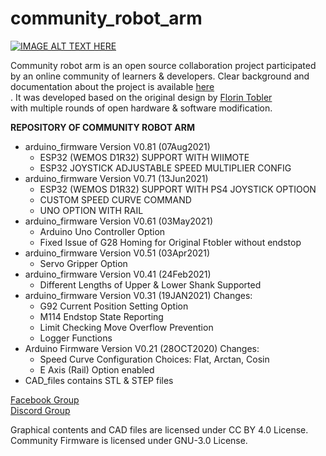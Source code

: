 # community_robot_arm 
[![IMAGE ALT TEXT HERE](https://img.youtube.com/vi/yh1NoQ2Z36A/0.jpg)](https://www.youtube.com/watch?v=yh1NoQ2Z36A)

Community robot arm is an open source collaboration project participated by an online community of learners & developers. Clear background and documentation about the project is available [here](https://www.20sffactory.com/robot/about)<br/>. It was developed based on the original design by [Florin Tobler](https://www.thingiverse.com/1718984)<br/> with multiple rounds of open hardware & software modification.

**REPOSITORY OF COMMUNITY ROBOT ARM**
* arduino_firmware Version V0.81 (07Aug2021)
  - ESP32 (WEMOS D1R32) SUPPORT WITH WIIMOTE
  - ESP32 JOYSTICK ADJUSTABLE SPEED MULTIPLIER CONFIG
* arduino_firmware Version V0.71 (13Jun2021)
  - ESP32 (WEMOS D1R32) SUPPORT WITH PS4 JOYSTICK OPTIOON
  - CUSTOM SPEED CURVE COMMAND
  - UNO OPTION WITH RAIL
* arduino_firmware Version V0.61 (03May2021)
  - Arduino Uno Controller Option
  - Fixed Issue of G28 Homing for Original Ftobler without endstop
* arduino_firmware Version V0.51 (03Apr2021)
  - Servo Gripper Option
* arduino_firmware Version V0.41 (24Feb2021)
  - Different Lengths of Upper & Lower Shank Supported
* arduino_firmware Version V0.31 (19JAN2021)
  Changes:
  - G92 Current Position Setting Option
  - M114 Endstop State Reporting
  - Limit Checking Move Overflow Prevention
  - Logger Functions
* Arduino Firmware Version V0.21 (28OCT2020)
  Changes:
  - Speed Curve Configuration Choices: Flat, Arctan, Cosin
  - E Axis (Rail) Option enabled
* CAD_files contains STL & STEP files

[Facebook Group](https://www.facebook.com/groups/robotarm)<br/>
[Discord Group](https://discord.gg/W5GUR7eSru)<br/>


Graphical contents and CAD files are licensed under CC BY 4.0 License. Community Firmware is licensed under GNU-3.0 License.

